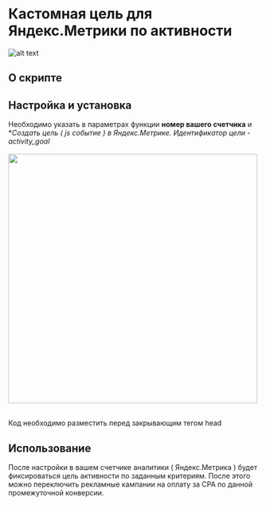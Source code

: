 # Кастомная цель для Яндекс.Метрики по активности

![alt text](https://i.ibb.co/QjsTLRt/main.jpg)

## О скрипте


## Настройка и установка

Необходимо указать в параметрах функции **номер вашего счетчика** и **Создать цель ( js событие ) в Яндекс.Метрике. Идентификатор цели - activity_goal*
<br><br><img src="https://i.ibb.co/1Zbmr4B/goal.jpg" width="500"/>

<br>Код необходимо разместить перед закрывающим тегом head

## Использование

После настройки в вашем счетчике аналитики ( Яндекс.Метрика ) будет фиксироваться цель активности по заданным критериям. После этого можно переключить рекламные кампании на оплату за CPA по данной промежуточной конверсии.

